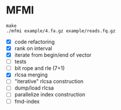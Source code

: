 # MFMI

```
make
./mfmi example/4.fa.gz example/reads.fq.gz
```

- [X] code refactoring
- [X] rank on interval
- [X] iterate from begin/end of vector
- [ ] tests
- [ ] bit rope and rle (7+1)
- [X] rlcsa merging
- [ ] "iterative" rlcsa construction
- [ ] dump/load rlcsa
- [ ] parallelize index construction
- [ ] fmd-index
